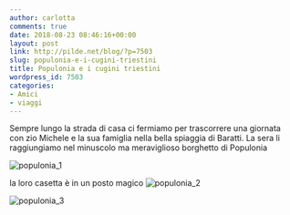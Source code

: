 ```yaml
---
author: carlotta
comments: true
date: 2018-08-23 08:46:16+00:00
layout: post
link: http://pilde.net/blog/?p=7503
slug: populonia-e-i-cugini-triestini
title: Populonia e i cugini triestini
wordpress_id: 7503
categories:
- Amici
- viaggi
---
```


Sempre lungo la strada di casa ci fermiamo per trascorrere una giornata con zio Michele e la sua famiglia nella bella spiaggia di Baratti. La sera li raggiungiamo nel minuscolo ma meraviglioso borghetto di Populonia

![populonia_1]({{baseurl}}/uploads/2018/10/populonia_1.jpg)


la loro casetta è in un posto magico ![populonia_2]({{baseurl}}/uploads/2018/10/populonia_2.jpg)


 ![populonia_3]({{baseurl}}/uploads/2018/10/populonia_3.jpg)



